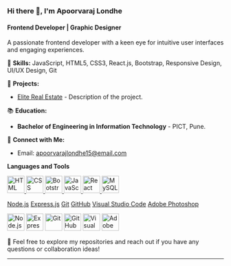 ### Hi there 👋, I'm Apoorvaraj Londhe

<!--
**apoorvarajlondhe/apoorvarajlondhe** is a ✨ _special_ ✨ repository because its `README.md` (this file) appears on your GitHub profile.

Here are some ideas to get you started:

- 🔭 I’m currently working on ...
- 🌱 I’m currently learning ...
- 👯 I’m looking to collaborate on ...
- 🤔 I’m looking for help with ...
- 💬 Ask me about ...
- 📫 How to reach me: ...
- 😄 Pronouns: ...
- ⚡ Fun fact: ...
-->

<!--
<h1 align="center">Hello👋, I'm Suyog</h1>
<h3 align="center">I'm a Competitive Programmer and a Full Stack Web-Developer</h3>

<p align="center">
<img src='https://data.whicdn.com/images/54406285/original.gif' />
</p>
<p align="center">
<img src='https://komarev.com/ghpvc/?username=suyogkokaje' />
</p>
<p align="center">
<a href="https://linkedin.com/in/suyog-kokaje-bb54aa212" target="blank"><img src="https://img.shields.io/badge/LinkedIn-0077B5?style=for-the-badge&logo=linkedin&logoColor=white"/></a>
<a href="mailto:suyogkokaje6@gmail.com" target="blank"><img src="https://img.shields.io/badge/Gmail-D14836?style=for-the-badge&logo=gmail&logoColor=white"/></a>
<a href="https://twitter.com/KokajeSuyog" target="blank"><img src="https://img.shields.io/badge/Twitter-1DA1F2?style=for-the-badge&logo=twitter&logoColor=white"/></a>
</p>

<h3 align="center">CP Handles:</h3>
<p align="center">
<a href="https://codeforces.com/profile/tsubasa_otori" target="blank"><img align="center" src="https://img.shields.io/badge/Codeforces-445f9d?style=for-the-badge&logo=Codeforces&logoColor=white"/></a>
<a href="https://www.instagram.com/suyog_kokaje/" target="blank"><img align="center" src="https://img.shields.io/badge/-LeetCode-FFA116?style=for-the-badge&logo=LeetCode&logoColor=black"/></a>
<a href="https://twitter.com/kokajesuyog" target="blank"><img align="center" src="https://img.shields.io/badge/Codechef-%23B92B27.svg?&style=for-the-badge&logo=Codechef&logoColor=white"/></a>
</p>

<h3 align="center">Languages and Tools:</h3>
<p align="center"> 
<img src="https://img.shields.io/badge/C%2B%2B-00599C?style=for-the-badge&logo=c%2B%2B&logoColor=white"/> 
<img src="https://img.shields.io/badge/Python-FFD43B?style=for-the-badge&logo=python&logoColor=blue"/> 
<img src="https://img.shields.io/badge/JavaScript-323330?style=for-the-badge&logo=javascript&logoColor=F7DF1E"/> 
<img src="https://img.shields.io/badge/Bootstrap-563D7C?style=for-the-badge&logo=bootstrap&logoColor=white"/> 
<img src="https://img.shields.io/badge/Tailwind_CSS-38B2AC?style=for-the-badge&logo=tailwind-css&logoColor=white"/> 
<img src="https://img.shields.io/badge/React-20232A?style=for-the-badge&logo=react&logoColor=61DAFB"/> 
<img src="https://img.shields.io/badge/next.js-000000?style=for-the-badge&logo=nextdotjs&logoColor=white"/> 
<img src="https://img.shields.io/badge/Express.js-000000?style=for-the-badge&logo=express&logoColor=white"/> 
<img src="https://img.shields.io/badge/Node.js-339933?style=for-the-badge&logo=nodedotjs&logoColor=white"/> 
<img src="https://img.shields.io/badge/Flutter-02569B?style=for-the-badge&logo=flutter&logoColor=white"/> 
<img src="https://img.shields.io/badge/Flask-000000?style=for-the-badge&logo=flask&logoColor=white"/> 
<img src="https://img.shields.io/badge/MySQL-005C84?style=for-the-badge&logo=mysql&logoColor=white"/> 
<img src="https://img.shields.io/badge/MongoDB-4EA94B?style=for-the-badge&logo=mongodb&logoColor=white"/> 
<img src="https://img.shields.io/badge/Vercel-000000?style=for-the-badge&logo=vercel&logoColor=white"/> 
<img src="https://img.shields.io/badge/Render-%46E3B7.svg?style=for-the-badge&logo=render&logoColor=white"/> 
<img src="https://img.shields.io/badge/OpenCV-27338e?style=for-the-badge&logo=OpenCV&logoColor=white"/> 
<img src="https://img.shields.io/badge/Pandas-2C2D72?style=for-the-badge&logo=pandas&logoColor=white"/> 
<img src="https://img.shields.io/badge/scikit_learn-F7931E?style=for-the-badge&logo=scikit-learn&logoColor=white"/> 
<img src="https://img.shields.io/badge/LaTeX-47A141?style=for-the-badge&logo=LaTeX&logoColor=white"/> 
<img src="https://img.shields.io/badge/Postman-FF6C37?style=for-the-badge&logo=Postman&logoColor=white"/> 
<img src="https://img.shields.io/badge/NeoVim-%2357A143.svg?&style=for-the-badge&logo=neovim&logoColor=white"/> 
<img src="https://img.shields.io/badge/VSCode-0078D4?style=for-the-badge&logo=visual%20studio%20code&logoColor=white"/> 
<img src="https://img.shields.io/badge/GIT-E44C30?style=for-the-badge&logo=git&logoColor=white"/> 
<img src="https://img.shields.io/badge/Ubuntu-E95420?style=for-the-badge&logo=ubuntu&logoColor=white"/> 
</p>

<h3 align="center">Contributions:</h3>
<p align="center"><img src="https://github.com/suyogkokaje/suyogkokaje/blob/output/github-contribution-grid-snake.svg"/></p>
-->


#### Frontend Developer | Graphic Designer

A passionate frontend developer with a keen eye for intuitive user interfaces and engaging experiences.

🧰 **Skills:** JavaScript, HTML5, CSS3, React.js, Bootstrap, Responsive Design, UI/UX Design, Git

🚀 **Projects:** 
- [Elite Real Estate](https://elite-real-estate.pages.dev/) - Description of the project.

📚 **Education:**
- **Bachelor of Engineering in Information Technology** - PICT, Pune.

🔗 **Connect with Me:**
- Email: apoorvarajlondhe15@email.com

**Languages and Tools**
<p align = "left">
  
  <a href="https://developer.mozilla.org/en-US/docs/Web/HTML">
    <img src="https://cdn.jsdelivr.net/gh/devicons/devicon/icons/html5/html5-original.svg" alt="HTML" width="40" height="40">
  </a>

<a href="https://developer.mozilla.org/en-US/docs/Web/CSS">
  <img src="https://cdn.jsdelivr.net/gh/devicons/devicon/icons/css3/css3-original.svg" alt="CSS" width="40" height="40">
</a>

<a href="https://getbootstrap.com/">
  <img src="https://cdn.jsdelivr.net/gh/devicons/devicon/icons/bootstrap/bootstrap-plain.svg" alt="Bootstrap" width="40" height="40">
</a>

<a href="https://developer.mozilla.org/en-US/docs/Web/JavaScript">
  <img src="https://cdn.jsdelivr.net/gh/devicons/devicon/icons/javascript/javascript-original.svg" alt="JavaScript" width="40" height="40">
</a>

<a href="https://reactjs.org/">
  <img src="https://cdn.jsdelivr.net/gh/devicons/devicon/icons/react/react-original.svg" alt="React" width="40" height="40">
</a>

<a href="https://www.mysql.com/">
  <img src="https://cdn.jsdelivr.net/gh/devicons/devicon/icons/mysql/mysql-original.svg" alt="MySQL" width="40" height="40">
</a>

<a href="https://nodejs.org/">Node.js</a>
<a href="https://expressjs.com/">Express.js</a>
<a href="https://git-scm.com/">Git</a>
<a href="https://github.com/">GitHub</a>
<a href="https://code.visualstudio.com/">Visual Studio Code</a>
<a href="https://www.adobe.com/products/photoshop.html">Adobe Photoshop</a>


  





<img src="https://cdn.jsdelivr.net/gh/devicons/devicon/icons/nodejs/nodejs-original.svg" alt="Node.js" width="40" height="40">
<img src="https://cdn.jsdelivr.net/gh/devicons/devicon/icons/express/express-original.svg" alt="Express.js" width="40" height="40">
<img src="https://cdn.jsdelivr.net/gh/devicons/devicon/icons/git/git-original.svg" alt="Git" width="40" height="40">
<img src="https://cdn.jsdelivr.net/gh/devicons/devicon/icons/github/github-original.svg" alt="GitHub" width="40" height="40">
<img src="https://cdn.jsdelivr.net/gh/devicons/devicon/icons/vscode/vscode-original.svg" alt="Visual Studio Code" width="40" height="40">
<img src="https://cdn.jsdelivr.net/gh/devicons/devicon/icons/photoshop/photoshop-line.svg" alt="Adobe Photoshop" width="40" height="40">


</p>


📌 Feel free to explore my repositories and reach out if you have any questions or collaboration ideas!

---

